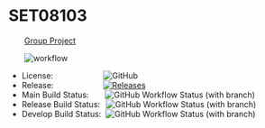 # SET08103  
&emsp;&emsp;<u>Group Project</u>  

&emsp;&emsp;![workflow](https://github.com/Benbhoy1888/SET08103/actions/workflows/main.yml/badge.svg?style=flat)  
* License:&emsp;&emsp;&emsp;&emsp;&emsp;&ensp;&nbsp;&nbsp; ![GitHub](https://img.shields.io/github/license/Benbhoy1888/SET08103?style=flat)  
* Release:&emsp;&emsp;&emsp;&emsp;&emsp;&ensp;&ensp; [![Releases](https://img.shields.io/github/release/Benbhoy1888/SET08103/all.svg?style=flat-square)](https://github.com/Benbhoy1888/SET08103/releases&style=flat)  
* Main Build Status:&emsp;&ensp;&nbsp; ![GitHub Workflow Status (with branch)](https://img.shields.io/github/actions/workflow/status/Benbhoy1888/SET08103/main.yml?branch=master&style=flat)  
* Release Build Status: &ensp;![GitHub Workflow Status (with branch)](https://img.shields.io/github/actions/workflow/status/Benbhoy1888/SET08103/main.yml?branch=release&style=flat)   
* Develop Build Status: &nbsp;![GitHub Workflow Status (with branch)](https://img.shields.io/github/actions/workflow/status/Benbhoy1888/SET08103/main.yml?branch=develop&style=flat)  